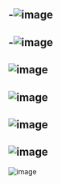 -![image](https://github.com/user-attachments/assets/03ad460b-f4b7-4d3a-8b8d-202ce4120a04)
-
-![image](https://github.com/user-attachments/assets/5063f9eb-07ff-4b7a-a8f2-0b5f5d953a84)
-
![image](https://github.com/user-attachments/assets/9f68d176-d249-450d-9cdb-d70766e7cb1f)
-
![image](https://github.com/user-attachments/assets/4decf833-a26d-49a2-a5f3-6ddc05f88e6b)
-
![image](https://github.com/user-attachments/assets/1a2b173a-c88e-4dd0-acb8-dd7c9b5f896a)
-
![image](https://github.com/user-attachments/assets/3d97acde-4b7d-45ae-9858-3390c6f142f0)
-
![image](https://github.com/user-attachments/assets/ee6d101b-0b2b-4829-a586-45f062c6cde1)





